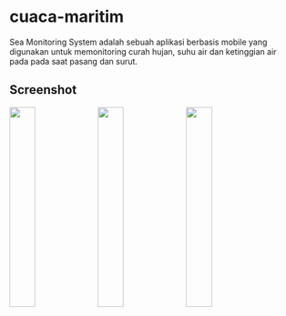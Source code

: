 # cuaca-maritim
Sea Monitoring System adalah sebuah aplikasi berbasis mobile yang digunakan untuk memonitoring curah hujan, suhu air dan ketinggian air pada pada saat pasang dan surut.

## Screenshot
<img src="https://pbs.twimg.com/media/Dzv9hQ7VYAUrGjJ.jpg" width="30%" /> <img src="https://pbs.twimg.com/media/Dzv9hTtVsAArQAR.jpg" width="30%" /> <img src="https://pbs.twimg.com/media/Dzv9hVBVsAEHcu1.jpg" width="30%" />

